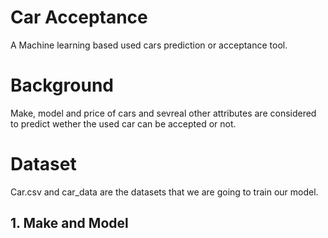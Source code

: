 # Car Acceptance
A Machine learning based used cars prediction or acceptance tool.

# Background
Make, model and price of cars and sevreal other attributes are considered to predict wether the used car can be accepted or not.

# Dataset
Car.csv and car_data are the datasets that we are going to train our model. 
  ## 1. Make and Model

